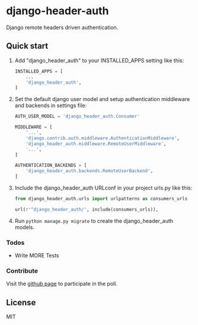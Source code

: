 # django-header-auth
Django remote headers driven authentication.


## Quick start

1. Add "django_header_auth" to your INSTALLED_APPS setting like this:
    ```python
    INSTALLED_APPS = [
        ...
        'django_header_auth',
    ]
    ```
2. Set the default django user model and setup authentication middleware and backends in settings file:
    ```python
    AUTH_USER_MODEL = 'django_header_auth.Consumer'
    
    MIDDLEWARE = [
        '...',
        'django.contrib.auth.middleware.AuthenticationMiddleware',
        'django_header_auth.middleware.RemoteUserMiddleware',
        '...',
    ]
    
    AUTHENTICATION_BACKENDS = [
        'django_header_auth.backends.RemoteUserBackend',
    ]
    ```
    
3. Include the django_header_auth URLconf in your project urls.py like this:
    ```python
    from django_header_auth.urls import urlpatterns as consumers_urls

    url(r'^django_header_auth/', include(consumers_urls)),
   ```
4. Run `python manage.py migrate` to create the django_header_auth models.


### Todos

 - Write MORE Tests
 
### Contribute

Visit the [github page](https://github.com/paiuolo/django-header-auth/) to participate in the poll.

License
----

MIT


